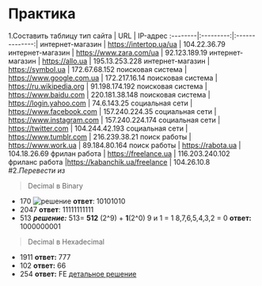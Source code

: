 # Практика
1.Составить таблицу
тип сайта | URL | IP-адрес
:--------|:---------:|:--------------:|
интернет-магазин | https://intertop.ua/ua | 104.22.36.79 
интернет-магазин | https://www.zara.com/ua | 92.123.189.19
интернет-магазин | https://allo.ua | 195.13.253.228
интернет-магазин | https://symbol.ua | 172.67.68.152
поисковая система | https://www.google.com.ua | 172.217.16.14
поисковая система | https://ru.wikipedia.org | 91.198.174.192
поисковая система | https://www.baidu.com | 220.181.38.148
поисковая система | https://login.yahoo.com | 74.6.143.25
социальная сети | https://www.facebook.com | 157.240.224.35 
социальная сети | https://www.instagram.com | 157.240.224.174 
социальная сети | https://twitter.com | 104.244.42.193 
социальная сети | https://www.tumblr.com | 216.239.38.21
поиск работы | https://www.work.ua | 89.184.80.164
поиск работы | https://rabota.ua | 104.18.26.69 
фрилан работа | https://freelance.ua | 116.203.240.102 
фриланс работа |https://kabanchik.ua/freelance | 104.26.10.8
#2._Перевести из_

>Decimal в Binary
- 170 
 ![решение](170.PNG)
 __ответ__: 10101010
- 2047
__ответ__: 11111111111
- 513
___решение:___ 513= __512__ (2^9) + __1__(2^0) 
9 и 1 = 1
8,7,6,5,4,3,2 = 0
__ответ:__ 1000000001
> Decimal в Hexadecimal

- 1911
__ответ:__ 777
- 102
__ответ:__ 66
- 254 
__ответ:__ FE
[детальное решение](https://docs.google.com/spreadsheets/d/1K6uiEHfK9BVhNfpHM27KPkMn6ffoOoMFJfzfY6DhG8E/edit#gid=0)














